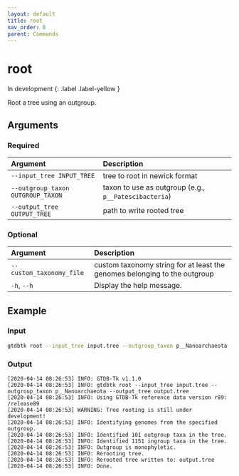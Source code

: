 ```yaml
---
layout: default
title: root
nav_order: 8
parent: Commands
---
```


# root

In development
{: .label .label-yellow }

Root a tree using an outgroup.

## Arguments

### Required

| Argument     | Description                |
|:------------|:---------------------------|
| `--input_tree INPUT_TREE`          | tree to root in newick format |
| `--outgroup_taxon OUTGROUP_TAXON`          |taxon to use as outgroup (e.g., `p__Patescibacteria`) |
| `--output_tree OUTPUT_TREE`          |path to write rooted tree |


### Optional

| Argument   | Description                |
|:------------------|:---------------------------|
| `--custom_taxonomy_file`           | custom taxonomy string for at least the genomes belonging to the outgroup |
| `-h`, `--h`           | Display the help message. |


## Example

### Input
    
```bash
gtdbtk root --input_tree input.tree --outgroup_taxon p__Nanoarchaeota --output_tree output.tree
```

### Output

```text
[2020-04-14 08:26:53] INFO: GTDB-Tk v1.1.0
[2020-04-14 08:26:53] INFO: gtdbtk root --input_tree input.tree --outgroup_taxon p__Nanoarchaeota --output_tree output.tree
[2020-04-14 08:26:53] INFO: Using GTDB-Tk reference data version r89: /release89
[2020-04-14 08:26:53] WARNING: Tree rooting is still under development!
[2020-04-14 08:26:53] INFO: Identifying genomes from the specified outgroup.
[2020-04-14 08:26:53] INFO: Identified 101 outgroup taxa in the tree.
[2020-04-14 08:26:53] INFO: Identified 1151 ingroup taxa in the tree.
[2020-04-14 08:26:53] INFO: Outgroup is monophyletic.
[2020-04-14 08:26:53] INFO: Rerooting tree.
[2020-04-14 08:26:53] INFO: Rerooted tree written to: output.tree
[2020-04-14 08:26:53] INFO: Done.
```